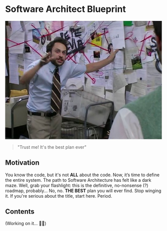 # Software Architect Blueprint

<p align="center">
  <img src="https://github.com/mathsantana/software-architect-blueprint/blob/main/assets/images/main_image.jpg" />
</p>

> "Trust me! It's the best plan ever"


## Motivation

You know the code, but it's not **ALL** about the code. Now, it’s time to define the entire system. The path to Software Architecture has felt like a dark maze. Well, grab your flashlight: this is the definitive, no-nonsense (?) roadmap, probably... No, no. **THE BEST** plan you will ever find. Stop winging it. If you're serious about the title, start here. Period.

## Contents

(Working on it... 🚧🔨)

